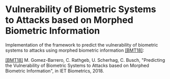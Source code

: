 # Vulnerability of Biometric Systems to Attacks based on Morphed Biometric Information

Implementation of the framework to predict the vulnerability of biometric systems to attacks using morphed biometric information [[BMT18]](https://doi.org/10.1049/iet-bmt.2017.0144):

[[BMT18]](https://doi.org/10.1049/iet-bmt.2017.0144) M. Gomez-Barrero, C. Rathgeb, U. Scherhag, C. Busch, "Predicting the Vulnerability of Biometric Systems to Attacks based on Morphed Biometric Information",  in IET Biometrics, 2018.
